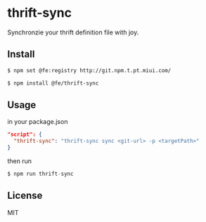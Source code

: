 # thrift-sync
Synchronzie your thrift definition file with joy.

## Install

```bash
$ npm set @fe:registry http://git.npm.t.pt.miui.com/

$ npm install @fe/thrift-sync
```

## Usage
in your package.json
```json
"script": {
  "thrift-sync": "thrift-sync sync <git-url> -p <targetPath>"
}
```
then run
```js
$ npm run thrift-sync
```

## License
MIT
